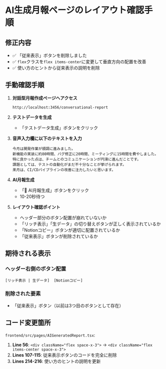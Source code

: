 # AI生成月報ページのレイアウト確認手順

## 修正内容
- ✅ 「従来表示」ボタンを削除しました
- ✅ `flex`クラスを`flex items-center`に変更して垂直方向の配置を改善
- ✅ 使い方のヒントから従来表示の説明を削除

## 手動確認手順

1. **対話型月報作成ページへアクセス**
   ```
   http://localhost:3456/conversational-report
   ```

2. **テストデータを生成**
   - 「テストデータ生成」ボタンをクリック

3. **音声入力欄に以下のテキストを入力**
   ```
   今月は開発作業が順調に進みました。
   新機能の実装に約80時間、バグ修正に20時間、ミーティングに15時間を費やしました。
   特に良かった点は、チームとのコミュニケーションが円滑に進んだことです。
   課題としては、テストの自動化がまだ不十分なことが挙げられます。
   来月は、CI/CDパイプラインの改善に注力したいと思います。
   ```

4. **AI月報生成**
   - 「🤖 AI月報生成」ボタンをクリック
   - 10-20秒待つ

5. **レイアウト確認ポイント**
   - ヘッダー部分のボタン配置が崩れていないか
   - 「リッチ表示」「生データ」の切り替えボタンが正しく表示されているか
   - 「Notionコピー」ボタンが適切に配置されているか
   - 「従来表示」ボタンが削除されているか

## 期待される表示

### ヘッダー右側のボタン配置
```
[リッチ表示 | 生データ]  [Notionコピー]
```

### 削除された要素
- 「従来表示」ボタン（以前は3つ目のボタンとして存在）

## コード変更箇所

`frontend/src/pages/AIGeneratedReport.tsx`:

1. **Line 56**: `<div className="flex space-x-3">` → `<div className="flex items-center space-x-3">`
2. **Lines 107-115**: 従来表示ボタンのコードを完全に削除
3. **Lines 214-216**: 使い方のヒントの説明を更新
